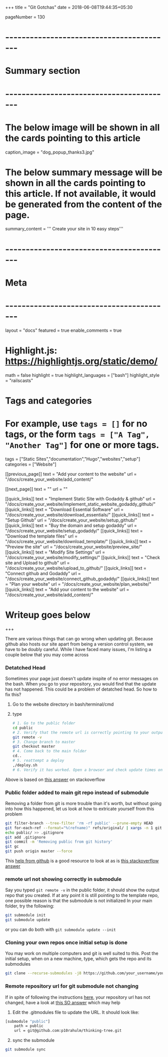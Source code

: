 +++
title = "Git Gotchas"
date = 2018-06-08T19:44:35+05:30

pageNumber = 130
# -----------------------------------------
# Summary section
# -----------------------------------------
# The below image will be shown in all the cards pointing to this article
caption_image = "dog_popup_thanks3.jpg"
# The below summary message will be shown in all the cards pointing to this article. If not available, it would be generated from the content of the page.
summary_content = '''
Create your site in 10 easy steps'''
# -----------------------------------------
# Meta
# -----------------------------------------
layout = "docs"
featured = true
enable_comments = true

# Highlight.js: https://highlightjs.org/static/demo/
math = false
highlight = true
highlight_languages = ["bash"]
highlight_style = "railscasts"

# Tags and categories
# For example, use `tags = []` for no tags, or the form `tags = ["A Tag", "Another Tag"]` for one or more tags.
tags = ["Static Sites","documentation","Hugo","websites","setup"]
categories = ["Website"]

[[previous_page]]
text = "Add your content to the website"
url = "/docs/create_your_website/add_content/"

[[next_page]]
text = ""
url = ""

[[quick_links]]
text = "Implement Static Site with Godaddy & github"
url = "/docs/create_your_website/implement_static_website_godaddy_github/"
[[quick_links]]
text = "Download Essential Software"
url = "/docs/create_your_website/download_essentials/"
[[quick_links]]
text = "Setup Github"
url = "/docs/create_your_website/setup_github/"
[[quick_links]]
text = "Buy the domain and setup godaddy"
url = "/docs/create_your_website/setup_godaddy/"
[[quick_links]]
text = "Download the template files"
url = "/docs/create_your_website/download_template/"
[[quick_links]]
text = "Preview the site"
url = "/docs/create_your_website/preview_site/"
[[quick_links]]
text = "Modify Site Settings"
url = "/docs/create_your_website/modify_settings/"
[[quick_links]]
text = "Check site and Upload to github"
url = "/docs/create_your_website/upload_to_github/"
[[quick_links]]
text = "Connect github and Godaddy"
url = "/docs/create_your_website/connect_github_godaddy/"
[[quick_links]]
text = "Plan your website"
url = "/docs/create_your_website/plan_website/"
[[quick_links]]
text = "Add your content to the website"
url = "/docs/create_your_website/add_content/"


# Writeup goes below
+++

There are various things that can go wrong when updating git. Because github also hosts our site apart from being a version control system, we have to be doubly careful. While I have faced many issues, I'm listing a couple below that you may come across

### Detatched Head

Sometimes your page just doesn't update inspite of no error messages on the bash. When you go to your repository, you would find that the update has not happened. This could be a problem of detatched head. So how to fix this?

1. Go to the website directory in bash/terminal/cmd
2. type

    ``` bash
    # 1. Go to the public folder
    cd public
    # 2. Verify that the remote url is correctly pointing to your output folder
    git remote -v
    # 3. Change branch to master
    git checkout master
    # 4. Come back to the main folder
    cd..
    # 5. reattempt a deploy
    ,/deploy.sh
    # 6. Verify it has worked. Open a browser and check update times on your github repository at https://github.com/yourusername/yourblogname
    ```
Above is based on [this answer](https://stackoverflow.com/questions/10228760/fix-a-git-detached-head) on stackoverflow

### Public folder added to main git repo instead of submodule

Removing a folder from git is more trouble than it's worth, but without going into how this happened, let us look at how to extricate yourself from this problem

```bash
git filter-branch --tree-filter 'rm -rf public' --prune-empty HEAD
git for-each-ref --format="%(refname)" refs/original/ | xargs -n 1 git update-ref -d
echo public/ >> .gitignore
git add .gitignore
git commit -m 'Removing public from git history'
git gc
git push origin master --force
```
This [help from github](https://help.github.com/articles/removing-sensitive-data-from-a-repository/) is a good resource to look at as is [this stackoverflow answer](https://stackoverflow.com/questions/10067848/remove-folder-and-its-contents-from-git-githubs-history)

### remote url not showing correctly in submodule

Say you typed `git remote -v` in the public folder, it should show the output repo that you created. If at any point it is still pointing to the template repo, one possible reason is that the submodule is not initialized
In your main folder, try the following:

```bash
git submodule init
git submodule update
```
or you can do both with `git submodule update --init`

### Cloning your own repos once initial setup is done

You may work on multiple computers and git is well suited to this. Post the initial setup, when on a new machine, type, which gets the repo and its submodules

```bash
git clone --recurse-submodules -j8 https://github.com/your_username/yourWebsite.git
```

### Remote repository url for git submodule not changing

If in spite of following the instructions [here](/docs/create_your_website/download_template/), your repository url has not changed, have a look at [this SO answer](https://stackoverflow.com/questions/913701/how-to-change-the-remote-repository-for-a-git-submodule/914090) which may help

1. Edit the .gitmodules file to update the URL. It should look like:

```bash
[submodule "public"]
    path = public
    url = git@github.com:p10rahulm/thinking-tree.git
```
2. sync the submodule

```bash
git submodule sync
```
